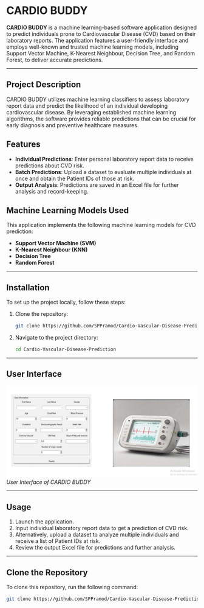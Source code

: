 # CARDIO BUDDY

**CARDIO BUDDY** is a machine learning-based software application designed to predict individuals prone to Cardiovascular Disease (CVD) based on their laboratory reports. The application features a user-friendly interface and employs well-known and trusted machine learning models, including Support Vector Machine, K-Nearest Neighbour, Decision Tree, and Random Forest, to deliver accurate predictions.

---

## Project Description

CARDIO BUDDY utilizes machine learning classifiers to assess laboratory report data and predict the likelihood of an individual developing cardiovascular disease. By leveraging established machine learning algorithms, the software provides reliable predictions that can be crucial for early diagnosis and preventive healthcare measures.

## Features

- **Individual Predictions**: Enter personal laboratory report data to receive predictions about CVD risk.
- **Batch Predictions**: Upload a dataset to evaluate multiple individuals at once and obtain the Patient IDs of those at risk.
- **Output Analysis**: Predictions are saved in an Excel file for further analysis and record-keeping.

## Machine Learning Models Used

This application implements the following machine learning models for CVD prediction:
- **Support Vector Machine (SVM)**
- **K-Nearest Neighbour (KNN)**
- **Decision Tree**
- **Random Forest**

---

## Installation

To set up the project locally, follow these steps:

1. Clone the repository:

    ```bash
    git clone https://github.com/SPPramod/Cardio-Vascular-Disease-Prediction.git
    ```

2. Navigate to the project directory:

    ```bash
    cd Cardio-Vascular-Disease-Prediction
    ```
    
---

## User Interface

![Cardio Buddy Interface](https://github.com/SPPramod/Cardio-Vascular-Disease-Prediction/blob/5a1217b3d22d1b0cce5b08585e00efd72a31d837/Cardio%20Buddy.png)  
*User Interface of CARDIO BUDDY*

---

## Usage

1. Launch the application.
2. Input individual laboratory report data to get a prediction of CVD risk.
3. Alternatively, upload a dataset to analyze multiple individuals and receive a list of Patient IDs at risk.
4. Review the output Excel file for predictions and further analysis.

---

## Clone the Repository

To clone this repository, run the following command:

```bash
git clone https://github.com/SPPramod/Cardio-Vascular-Disease-Prediction.git
